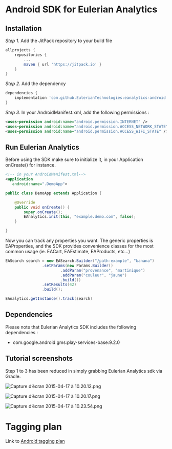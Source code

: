 # Android SDK for Eulerian Analytics #

## Installation

*Step 1.* Add the JitPack repository to your build file

```groovy
allprojects {
    repositories {
        ...
        maven { url 'https://jitpack.io' }
    }
}
```

*Step 2.* Add the dependency

```groovy
dependencies {
    implementation 'com.github.EulerianTechnologies:eanalytics-android:1.9.0'
}
```

*Step 3.* In your AndroidManifest.xml, add the following permissions :

```xml
<uses-permission android:name="android.permission.INTERNET" />
<uses-permission android:name="android.permission.ACCESS_NETWORK_STATE" />
<uses-permission android:name="android.permission.ACCESS_WIFI_STATE" />
```

## Run Eulerian Analytics

Before using the SDK make sure to initialize it, in your Application onCreate() for instance.

```xml
<!-- in your AndroidManifest.xml-->
<application
   android:name=".DemoApp">
```

```java
public class DemoApp extends Application {

    @Override
    public void onCreate() {
        super.onCreate();
        EAnalytics.init(this, "example.demo.com", false);
    }

}
```
Now you can track any properties you want. The generic properties is EAProperties, and the SDK provides convenience classes for the most common usage (ie. EACart, EAEstimate, EAProducts, etc...)


```java
EASearch search = new EASearch.Builder("/path-example", "banana")
                .setParams(new Params.Builder()
                        .addParam("provenance", "martinique")
                        .addParam("couleur", "jaune")
                        .build())
                .setResults(42)
                .build();

EAnalytics.getInstance().track(search)
```

## Dependencies

Please note that Eulerian Analytics SDK includes the following dependencies :

* com.google.android.gms:play-services-base:9.2.0

## Tutorial screenshots

Step 1 to 3 has been reduced in simply grabbing Eulerian Analytics sdk via Gradle.

![Capture d’écran 2015-04-17 à 10.20.12.png](https://bitbucket.org/repo/kA6LdM/images/3850475813-Capture%20d%E2%80%99%C3%A9cran%202015-04-17%20%C3%A0%2010.20.12.png)

![Capture d’écran 2015-04-17 à 10.20.17.png](https://bitbucket.org/repo/kA6LdM/images/807569072-Capture%20d%E2%80%99%C3%A9cran%202015-04-17%20%C3%A0%2010.20.17.png)

![Capture d’écran 2015-04-17 à 10.23.54.png](https://bitbucket.org/repo/kA6LdM/images/275415870-Capture%20d%E2%80%99%C3%A9cran%202015-04-17%20%C3%A0%2010.23.54.png)

# Tagging plan

Link to [Android tagging plan](https://github.com/EulerianTechnologies/eanalytics-android/blob/master/TAGGINGPLAN_FR.md)

